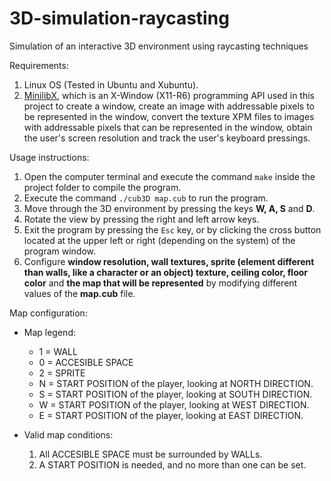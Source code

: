 # 3D-simulation-raycasting
Simulation of an interactive 3D environment using raycasting techniques

Requirements:

1. Linux OS (Tested in Ubuntu and Xubuntu).
2. [MinilibX](https://github.com/42Paris/minilibx-linux), which is an X-Window (X11-R6) programming API used in this project to create a window, create an image with addressable pixels to be represented in the window, convert the texture XPM files to images with addressable pixels that can be represented in the window, obtain the user's screen resolution and track the user's keyboard pressings.  

Usage instructions:

1. Open the computer terminal and execute the command `make` inside the project folder to compile the program.
2. Execute the command `./cub3D map.cub` to run the program.
3. Move through the 3D environment by pressing the keys **W, A, S** and **D**.
4. Rotate the view by pressing the right and left arrow keys.
5. Exit the program by pressing the `Esc` key, or by clicking the cross button located at the upper left or right (depending on the system) of the program window.
6. Configure **window resolution, wall textures, sprite (element different than walls, like a character or an object) texture, ceiling color, floor color** and **the map that will be represented** by modifying different values of the **map.cub** file.

Map configuration:

- Map legend:
	- 1 = WALL
	- 0 = ACCESIBLE SPACE
	- 2 = SPRITE
	- N = START POSITION of the player, looking at NORTH DIRECTION.
	- S = START POSITION of the player, looking at SOUTH DIRECTION.
	- W = START POSITION of the player, looking at WEST DIRECTION.
	- E = START POSITION of the player, looking at EAST DIRECTION.

- Valid map conditions:
	1. All ACCESIBLE SPACE must be surrounded by WALLs.
	2. A START POSITION is needed, and no more than one can be set.
